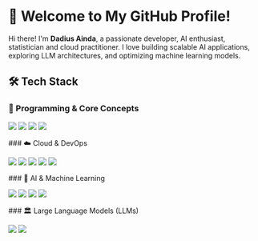 # 🚀 Welcome to My GitHub Profile! 
Hi there! I'm **Dadius Ainda**, a passionate developer, AI enthusiast, statistician and cloud practitioner. I love building scalable AI applications, exploring LLM architectures, and optimizing machine learning models. 
## 🛠️ Tech Stack 
### 🔹 Programming & Core Concepts 
<p align="left">
 <img src="https://img.shields.io/badge/Python-3776AB?style=for-the-badge&logo=python&logoColor=white" />
 <img src="https://img.shields.io/badge/Flask-000000?style=for-the-badge&logo=flask&logoColor=white" />
 <img src="https://img.shields.io/badge/SQL-4479A1?style=for-the-badge&logo=mysql&logoColor=white" />
 <img src="https://img.shields.io/badge/Vector%20DB-005571?style=for-the-badge&logo=redis&logoColor=white" />
</p>
### ☁️ Cloud & DevOps 
<p align="left">
 <img src="https://img.shields.io/badge/AWS-232F3E?style=for-the-badge&logo=amazon-aws&logoColor=white" />
 <img src="https://img.shields.io/badge/Google%20Cloud-4285F4?style=for-the-badge&logo=google-cloud&logoColor=white" />
 <img src="https://img.shields.io/badge/Azure-0078D4?style=for-the-badge&logo=microsoft-azure&logoColor=white" />
 <img src="https://img.shields.io/badge/Docker-2496ED?style=for-the-badge&logo=docker&logoColor=white" />
 <img src="https://img.shields.io/badge/Kubernetes-326CE5?style=for-the-badge&logo=kubernetes&logoColor=white" />
</p>
### 🤖 AI & Machine Learning 
<p align="left">
 <img src="https://img.shields.io/badge/Machine%20Learning-FF6F00?style=for-the-badge&logo=mlflow&logoColor=white" />
 <img src="https://img.shields.io/badge/Deep%20Learning-FF0000?style=for-the-badge&logo=pytorch&logoColor=white" />
 <img src="https://img.shields.io/badge/TensorFlow-FF6F00?style=for-the-badge&logo=tensorflow&logoColor=white" />
 <img src="https://img.shields.io/badge/PyTorch-EE4C2C?style=for-the-badge&logo=pytorch&logoColor=white" />
</p>
### 🏛️ Large Language Models (LLMs) 
<p align="left">
 <img src="https://img.shields.io/badge/GPT-005571?style=for-the-badge&logo=openai&logoColor=white" />
 <img src="https://img.shields.io/badge/BERT-1F425F?style=for-the-badge&logo=google&logoColor=white" />
 <img src="https://img.shields.io/badge/LLaMA-FF4500?s
